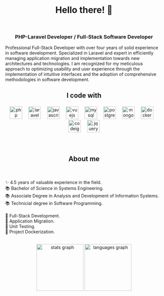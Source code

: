 <br clear="both">

<h1 align="center">Hello there! 👋</h1>

<br clear="both">

<h3 align="center">PHP-Laravel Developer / Full-Stack Software Developer</h3>

<p align="left">Professional Full-Stack Developer with over four years of solid experience in software development. Specialized in Laravel and expert in efficiently managing application migration and implementation towards new architectures and technologies. I am recognized for my meticulous approach to optimizing usability and user experience through the implementation of intuitive interfaces and the adoption of comprehensive methodologies in software development.</p>

###

<h2 align="center">I code with</h2>

###

<div align="center">
  <img src="https://cdn.simpleicons.org/php/777BB4" height="40" alt="php logo"  />
  <img width="12" />
  <img src="https://cdn.simpleicons.org/laravel/FF2D20" height="40" alt="laravel logo"  />
  <img width="12" />
  <img src="https://cdn.simpleicons.org/javascript/F7DF1E" height="40" alt="javascript logo"  />
  <img width="12" />
  <img src="https://cdn.simpleicons.org/vuedotjs/4FC08D" height="40" alt="vuejs logo"  />
  <img width="12" />
  <img src="https://cdn.simpleicons.org/mysql/4479A1" height="40" alt="mysql logo"  />
  <img width="12" />
  <img src="https://cdn.simpleicons.org/postgresql/4169E1" height="40" alt="postgresql logo"  />
  <img width="12" />
  <img src="https://cdn.simpleicons.org/mongodb/47A248" height="40" alt="mongodb logo"  />
  <img width="12" />
  <img src="https://cdn.simpleicons.org/docker/2496ED" height="40" alt="docker logo"  />
  <img width="12" />
  <img src="https://cdn.simpleicons.org/codeigniter/EF4223" height="40" alt="codeigniter logo"  />
  <img width="12" />
  <img src="https://cdn.simpleicons.org/jquery/0769AD" height="40" alt="jquery logo"  />
</div>

###

<br clear="both">

<h2 align="center">About me</h2>

###

<br clear="both">

<p align="left">
✨ 4.5 years of valuable experience in the field.<br>
📚 Bachelor of Science in Systems Engineering.<br>
📚 Associate Degree in Analysis and Development of Information Systems.</br>
📚 Technicial degree in Software Programming. </br>
</br>
🎯 Full-Stack Development.</br>
🎯 Application Migration.</br>
🎯 Unit Testing.</br>
🎯 Project Dockerization.</br>
</p>

<br clear="both">

<div align="center">
  <img src="https://github-readme-stats.vercel.app/api?username=hasttur&hide_title=false&hide_rank=true&show_icons=true&include_all_commits=true&count_private=true&disable_animations=false&theme=nord&locale=en&hide_border=true&order=1&custom_title=GitHub%20Stats" height="150" alt="stats graph"  />
  <img src="https://github-readme-stats.vercel.app/api/top-langs?username=hasttur&locale=en&hide_title=false&layout=compact&card_width=320&langs_count=5&theme=nord&hide_border=true&order=2&custom_title=Main%20Languages" height="150" alt="languages graph"  />
</div>

###
